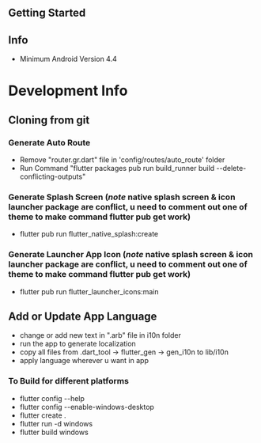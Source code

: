 ## Getting Started


## Info
- Minimum Android Version 4.4

# Development Info

## Cloning from git
### Generate Auto Route
- Remove "router.gr.dart" file in 'config/routes/auto_route' folder
- Run Command "flutter packages pub run build_runner build --delete-conflicting-outputs"

### Generate Splash Screen (*note* native splash screen & icon launcher package are conflict, u need to comment out one of theme to make command flutter pub get work)
- flutter pub run flutter_native_splash:create

### Generate Launcher App Icon (*note* native splash screen & icon launcher package are conflict, u need to comment out one of theme to make command flutter pub get work)
- flutter pub run flutter_launcher_icons:main

## Add or Update App Language
- change or add new text in ".arb" file in i10n folder
- run the app to generate localization
- copy all files from .dart_tool -> flutter_gen -> gen_i10n to lib/i10n
- apply language wherever u want in app

### To Build for different platforms
- flutter config --help
- flutter config --enable-windows-desktop
- flutter create .
- flutter run -d windows
- flutter build windows